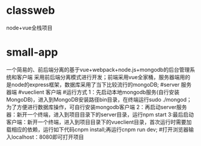 
# classweb
node+vue全栈项目

# small-app
一个简易的、前后端分离的基于vue+webpack+node.js+mongodb的后台管理系统和客户端
采用前后端分离模式进行开发；前端采用vue全家桶，服务器端用的是node的express框架，数据库采用了当下比较流行的mongoDB;
#server
服务器端
#vueclient
客户端
#运行方式
1：先启动本地mongodb服务(自行安装MongoDB)，进入到MongoDB安装路径bin目录，在终端运行sudo ./mongod；为了方便进行数据库操作，可自行安装mongodb客户端
2：再启动server服务器：新开一个终端，进入到项目目录下的server目录，运行npm start
3:最后启动客户端：新开一个终端，进入到项目目录下的vueclient目录，首次运行时需要加载相应的依赖，运行如下代码cnpm install;再运行cnpm run dev;
#打开浏览器输入localhost：8080即可打开项目
